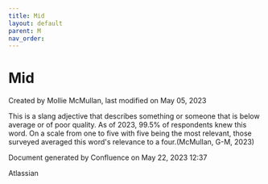 ```yaml
---
title: Mid
layout: default
parent: M
nav_order:
---
```


# Mid

Created by  Mollie McMullan, last modified on May 05, 2023

This is a slang adjective that describes something or someone that is below average or of poor quality. As of 2023, 99.5% of respondents knew this word. On a scale from one to five with five being the most relevant, those surveyed averaged this word's relevance to a four.(McMullan, G-M, 2023)

Document generated by Confluence on May 22, 2023 12:37

Atlassian
